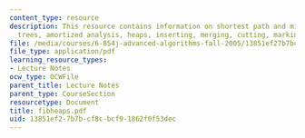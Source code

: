 ```yaml
---
content_type: resource
description: This resource contains information on shortest path and minimum spanning
  trees, amortized analysis, heaps, inserting, merging, cutting, marking, and utility.
file: /media/courses/6-854j-advanced-algorithms-fall-2005/13851ef27b7bcf8cbcf91862f0f53dec_fibheaps.pdf
file_type: application/pdf
learning_resource_types:
- Lecture Notes
ocw_type: OCWFile
parent_title: Lecture Notes
parent_type: CourseSection
resourcetype: Document
title: fibheaps.pdf
uid: 13851ef2-7b7b-cf8c-bcf9-1862f0f53dec
---
```

